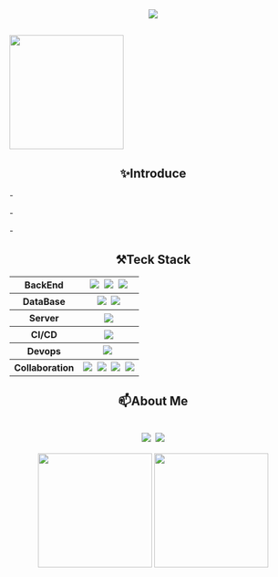 <!-- Title 타이틀-->
<div align="center">
  <img src="https://capsule-render.vercel.app/api?type=soft&color=023047&height=300&section=header&text=Welcome%20Kijun0708%20Github%20&fontSize=60&animation=fadeIn&fontColor=ffb703&desc=BackEndDeveloper&descAlign=70" />
</div>

##
<img height="200px" src="https://github-readme-stats.vercel.app/api/top-langs/?username=jjjub&layout=donut" />



<!-- Introduce 소개-->

<h2 align="center">✨Introduce</h2>
<div align="left">
  <p>- </p>
  <p>- </p>
  <p>- </p>
</div>

##

<!-- Teck Stack 기술스택 -->
<div align="center">
  <h2> ⚒️Teck Stack</h2>
  <table>
    <tr>
      <th>BackEnd</th>
      <th>
        <img src="https://img.shields.io/badge/java-%23ED8B00.svg?style=for-the-badge&logo=openjdk&logoColor=white"/>&nbsp <!-- java -->
        <img src="https://img.shields.io/badge/spring-6DB33F?style=for-the-badge&logo=spring&logoColor=white"/>&nbsp <!-- spring -->
        <img src="https://img.shields.io/badge/springboot-6DB33F?style=for-the-badge&logo=springboot&logoColor=white"/> <!-- springBoot -->
      </th>
    </tr>
    <tr>
      <th>DataBase</th>
      <th>
        <img src="https://img.shields.io/badge/Oracle-F80000?style=for-the-badge&logo=oracle&logoColor=white" />&nbsp <!-- Oracle -->
        <img src="https://img.shields.io/badge/mariaDB-003545?style=for-the-badge&logo=mariaDB&logoColor=white"/> <!-- MariaDB -->
      </th>
    </tr>
    <tr>
      <th>Server</th>
      <th>
        <img src="https://img.shields.io/badge/apache%20tomcat-%23F8DC75.svg?style=for-the-badge&logo=apache-tomcat&logoColor=black" /> <!-- tomcat -->
      </th>
    </tr>
    <tr>
      <th>CI/CD</th>
      <th>
        <img src="https://img.shields.io/badge/junit5-25A162?style=for-the-badge&logo=junit5&logoColor=white"/> <!-- Junit5 -->
      </th>
    </tr>
    <tr>
      <th>Devops</th>
      <th>
        <img src="https://img.shields.io/badge/aws%20ec2-FF9900?style=for-the-badge&logo=amazonec2&logoColor=white"/>&nbsp <!-- AWS EC2-->
      </th>
    </tr>
    <tr>
      <th>Collaboration</th>
      <th>
        <img src="https://img.shields.io/badge/git-F05032?style=for-the-badge&logo=git&logoColor=white"/>&nbsp <!-- git -->
        <img src="https://img.shields.io/badge/github-181717?style=for-the-badge&logo=github&logoColor=white"/>&nbsp <!-- github -->
        <img src="https://img.shields.io/badge/notion-000000?style=for-the-badge&logo=notion&logoColor=white"/>&nbsp <!-- notion -->
        <img src="https://img.shields.io/badge/discord-5865F2?style=for-the-badge&logo=discord&logoColor=white"/> <!-- discord -->
      </th>
    </tr>
  </table>

##
<div align="center">
  <h2> 📫About Me</h2>
  <br>
  <div>
    <a href="mailto:rlwns98@gmail.com"><img src="https://img.shields.io/badge/Gmail-D14836?style=for-the-badge&logo=gmail&logoColor=white"/></a>&nbsp <!-- gmail -->
    <a href="https://discordapp.com/users/hyun_e98"><img src="https://img.shields.io/badge/Discord-%235865F2.svg?style=for-the-badge&logo=discord&logoColor=white"/></a> <!-- discord -->
  </div>
  <br>
  <img height="200px" src="https://github-readme-stats.vercel.app/api/top-langs/?username=Kijun0708&layout=donut" />
  <img height="200px" src="https://github-readme-stats.vercel.app/api?username=Kijun0708&show_icons=true&theme=default" />
</div>

##
